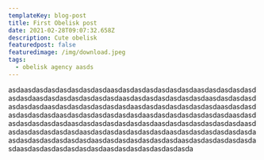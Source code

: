 ```yaml
---
templateKey: blog-post
title: First Obelisk post
date: 2021-02-28T09:07:32.658Z
description: Cute obelisk
featuredpost: false
featuredimage: /img/download.jpeg
tags:
  - obelisk agency aasds
---
```

asdaasdasdasdasdasdasdasdaasdasdasdasdasdasdasdaasdasdasdasdasdasdasdaasdasdasdasdasdasdasdaasdasdasdasdasdasdasdaasdasdasdasdasdasdasdaasdasdasdasdasdasdasdaasdasdasdasdasdasdasdaasdasdasdasdasdasdasdaasdasdasdasdasdasdasdaasdasdasdasdasdasdasdaasdasdasdasdasdasdasdaasdasdasdasdasdasdasdaasdasdasdasdasdasdasdaasdasdasdasdasdasdasdaasdasdasdasdasdasdasdaasdasdasdasdasdasdasdaasdasdasdasdasdasdasdaasdasdasdasdasdasdasdaasdasdasdasdasdasdasdaasdasdasdasdasdasdasdaasdasdasdasdasdasdasda